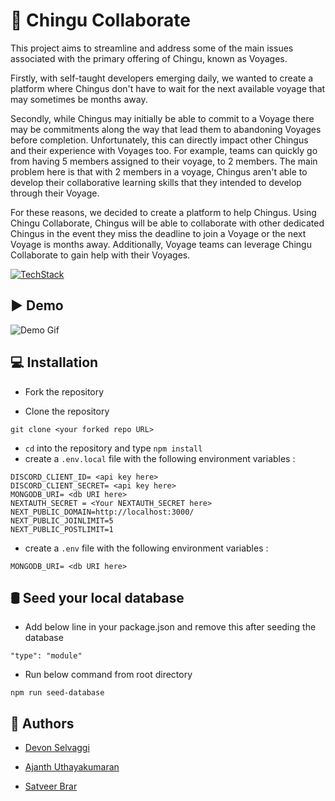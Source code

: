 
# 📗 Chingu Collaborate 

This project aims to streamline and address some of the main issues associated with the primary offering of Chingu, known as Voyages.

Firstly, with self-taught developers emerging daily, we wanted to create a platform where Chingus don't have to wait for the next available voyage that may sometimes be months away.

Secondly, while Chingus may initially be able to commit to a Voyage there may be commitments along the way that lead them to abandoning Voyages before completion. Unfortunately, this can directly impact other Chingus and their experience with Voyages too. For example, teams can quickly go from having 5 members assigned to their voyage, to 2 members. The main problem here is that with 2 members in a voyage, Chingus aren't able to develop their collaborative learning skills that they intended to develop through their Voyage.

For these reasons, we decided to create a platform to help Chingus. Using Chingu Collaborate, Chingus will be able to collaborate with other dedicated Chingus in the event they miss the deadline to join a Voyage or the next Voyage is months away. Additionally, Voyage teams can leverage Chingu Collaborate to gain help with their Voyages.

[![TechStack](https://skillicons.dev/icons?i=nextjs,nodejs,mongodb,git,js,html,css&perline=10)](https://skillicons.dev)

## ▶️ Demo 


![Demo Gif](https://media1.giphy.com/media/PejcRrG75JwfTxhYpU/giphy.gif?cid=790b761183c15bf2482aa0c7236b05acce364aae360dd4c3&rid=giphy.gif&ct=g)


## 💻 Installation


- Fork the repository

- Clone the repository
```
git clone <your forked repo URL>
```
- `cd` into the repository and type `npm install`
- create a `.env.local` file with the following environment variables :
```
DISCORD_CLIENT_ID= <api key here>
DISCORD_CLIENT_SECRET= <api key here>
MONGODB_URI= <db URI here>
NEXTAUTH_SECRET = <Your NEXTAUTH_SECRET here>
NEXT_PUBLIC_DOMAIN=http://localhost:3000/
NEXT_PUBLIC_JOINLIMIT=5 
NEXT_PUBLIC_POSTLIMIT=1
```
- create a `.env` file with the following environment variables :
```
MONGODB_URI= <db URI here>
```

## 🛢️ Seed your local database

- Add below line in your package.json and remove this after seeding the database
```
"type": "module"
```
- Run below command from root directory
```
npm run seed-database
```


## 📝 Authors

- [Devon Selvaggi](https://github.com/noclipping)

- [Ajanth Uthayakumaran](https://github.com/uajanth)

- [Satveer Brar](https://github.com/satveerbrar)
